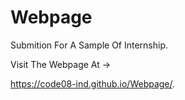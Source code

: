 # Webpage

Submition For A Sample Of Internship.

Visit The Webpage At ->

https://code08-ind.github.io/Webpage/.
